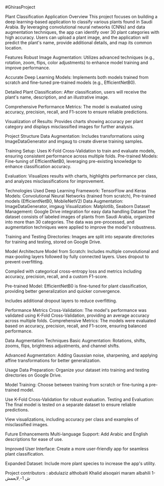 #GhirasProject

Plant Classification Application
Overview
This project focuses on building a deep learning-based application to classify various plants found in Saudi Arabia. By leveraging convolutional neural networks (CNNs) and data augmentation techniques, the app can identify over 30 plant categories with high accuracy. Users can upload a plant image, and the application will predict the plant's name, provide additional details, and map its common location.

Features
Robust Image Augmentation: Utilizes advanced techniques (e.g., rotation, zoom, flips, color adjustments) to enhance model training and improve performance.

Accurate Deep Learning Models: Implements both models trained from scratch and fine-tuned pre-trained models (e.g., EfficientNetB0).

Detailed Plant Classification: After classification, users will receive the plant's name, description, and an illustrative image.

Comprehensive Performance Metrics: The model is evaluated using accuracy, precision, recall, and F1-score to ensure reliable predictions.

Visualization of Results: Provides charts showing accuracy per plant category and displays misclassified images for further analysis.

Project Structure
Data Augmentation: Includes transformations using ImageDataGenerator and imgaug to create diverse training samples.

Training Setup: Uses K-Fold Cross-Validation to train and evaluate models, ensuring consistent performance across multiple folds.
Pre-trained Models: Fine-tuning of EfficientNetB0, leveraging pre-existing knowledge to enhance classification accuracy.

Evaluation: Visualizes results with charts, highlights performance per class, and analyzes misclassifications for improvement.

Technologies Used
Deep Learning Framework: TensorFlow and Keras
Models: Convolutional Neural Networks (trained from scratch), Pre-trained models (EfficientNetB0, MobileNetV2)
Data Augmentation: ImageDataGenerator, imgaug
Visualization: Matplotlib, Seaborn
Dataset Management: Google Drive integration for easy data handling
Dataset
The dataset consists of labeled images of plants from Saudi Arabia, organized into more than 30 categories. The data was pre-processed, and augmentation techniques were applied to improve the model's robustness.

Training and Testing Directories: Images are split into separate directories for training and testing, stored on Google Drive.

Model Architecture
Model from Scratch:
Includes multiple convolutional and max-pooling layers followed by fully connected layers.
Uses dropout to prevent overfitting.

Compiled with categorical cross-entropy loss and metrics including accuracy, precision, recall, and a custom F1-score.

Pre-trained Model:
EfficientNetB0 is fine-tuned for plant classification, providing better generalization and quicker convergence.

Includes additional dropout layers to reduce overfitting.

Performance Metrics
Cross-Validation: The model's performance was validated using K-Fold Cross-Validation, providing an average accuracy across multiple folds.
Comprehensive Metrics: The models were evaluated based on accuracy, precision, recall, and F1-score, ensuring balanced performance.

Data Augmentation Techniques
Basic Augmentation: Rotations, shifts, zooms, flips, brightness adjustments, and channel shifts.

Advanced Augmentation: Adding Gaussian noise, sharpening, and applying affine transformations for better generalization.

Usage
Data Preparation: Organize your dataset into training and testing directories on Google Drive.

Model Training:
Choose between training from scratch or fine-tuning a pre-trained model.

Use K-Fold Cross-Validation for robust evaluation.
Testing and Evaluation:
The final model is tested on a separate dataset to ensure reliable predictions.

View visualizations, including accuracy per class and examples of misclassified images.

Future Enhancements
Multi-language Support: Add Arabic and English descriptions for ease of use.

Improved User Interface: Create a more user-friendly app for seamless plant classification.

Expanded Dataset: Include more plant species to increase the app's utility.



Project contributors : 
abdulaziz althobaiti
Khalid alsoqairi
maram albahili
1- ش
1- ِلايعمش
